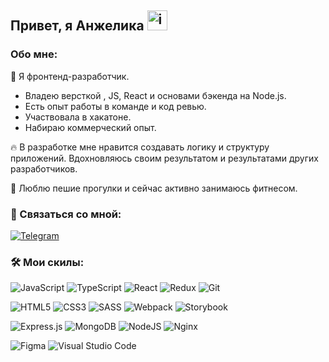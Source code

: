 ## Привет, я Анжелика <img alt="img" src="https://github.com/blackcater/blackcater/raw/main/images/Hi.gif" height="32"/>

### Обо мне: 

🌱 Я фронтенд-разработчик.
- Владею версткой , JS, React и основами бэкенда на Node.js.
- Есть опыт работы в команде и код ревью.
- Участвовала в хакатоне.
- Набираю коммерческий опыт.
  
🔥 В разработке мне нравится создавать логику и структуру приложений. Вдохновляюсь своим результатом и результатами других разработчиков.

💙 Люблю пешие прогулки и сейчас активно занимаюсь фитнесом.

### 🚀 Связаться со мной:
[![Telegram](https://img.shields.io/badge/Telegram-2CA5E0?style=for-the-badge&logo=telegram&logoColor=white)](https://telegram.me/anzhelf)

### 🛠 Мои скилы:
![JavaScript](https://img.shields.io/badge/javascript-%23323330.svg?style=for-the-badge&logo=javascript&logoColor=%23F7DF1E)
![TypeScript](https://img.shields.io/badge/typescript-%23007ACC.svg?style=for-the-badge&logo=typescript&logoColor=white)
![React](https://img.shields.io/badge/react-%2320232a.svg?style=for-the-badge&logo=react&logoColor=%2361DAFB)
![Redux](https://img.shields.io/badge/redux-%23593d88.svg?style=for-the-badge&logo=redux&logoColor=white)
![Git](https://img.shields.io/badge/git-%23F05033.svg?style=for-the-badge&logo=git&logoColor=white)

![HTML5](https://img.shields.io/badge/html5-%23E34F26.svg?style=for-the-badge&logo=html5&logoColor=white)
![CSS3](https://img.shields.io/badge/css3-%231572B6.svg?style=for-the-badge&logo=css3&logoColor=white)
![SASS](https://img.shields.io/badge/SASS-hotpink.svg?style=for-the-badge&logo=SASS&logoColor=white)
![Webpack](https://img.shields.io/badge/webpack-%238DD6F9.svg?style=for-the-badge&logo=webpack&logoColor=black)
![Storybook](https://img.shields.io/badge/-Storybook-FF4785?style=for-the-badge&logo=storybook&logoColor=white)

![Express.js](https://img.shields.io/badge/express.js-%23404d59.svg?style=for-the-badge&logo=express&logoColor=%2361DAFB)
![MongoDB](https://img.shields.io/badge/MongoDB-%234ea94b.svg?style=for-the-badge&logo=mongodb&logoColor=white)
![NodeJS](https://img.shields.io/badge/node.js-6DA55F?style=for-the-badge&logo=node.js&logoColor=white)
![Nginx](https://img.shields.io/badge/nginx-%23009639.svg?style=for-the-badge&logo=nginx&logoColor=white)

![Figma](https://img.shields.io/badge/figma-%23F24E1E.svg?style=for-the-badge&logo=figma&logoColor=white)
![Visual Studio Code](https://img.shields.io/badge/Visual%20Studio%20Code-0078d7.svg?style=for-the-badge&logo=visual-studio-code&logoColor=white)

[//]: # ([![Top Langs]&#40;https://github-readme-stats.vercel.app/api/top-langs/?username=anzhelf&layout=compact&#41;]&#40;https://github.com/anuraghazra/github-readme-stats&#41;)
